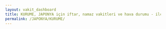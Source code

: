 ```yaml
---
layout: vakit_dashboard
title: KURUME, JAPONYA için iftar, namaz vakitleri ve hava durumu - ilçe/eyalet seç
permalink: /JAPONYA/KURUME/
---
```


<script type="text/javascript">
  var GLOBAL_COUNTRY = 'JAPONYA';
  var GLOBAL_CITY = 'KURUME';
  var GLOBAL_STATE = '';
  var lat = 72;
  var lon = 21;
</script>
